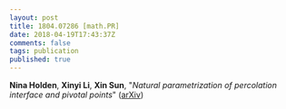 ```yaml
---
layout: post
title: 1804.07286 [math.PR]
date: 2018-04-19T17:43:37Z
comments: false
tags: publication
published: true
---
```


<b>Nina Holden</b>, <b>Xinyi Li</b>, <b>Xin Sun</b>, "<i>Natural parametrization of percolation interface and pivotal points</i>" ([arXiv](http://arxiv.org/abs/1804.07286v1))
